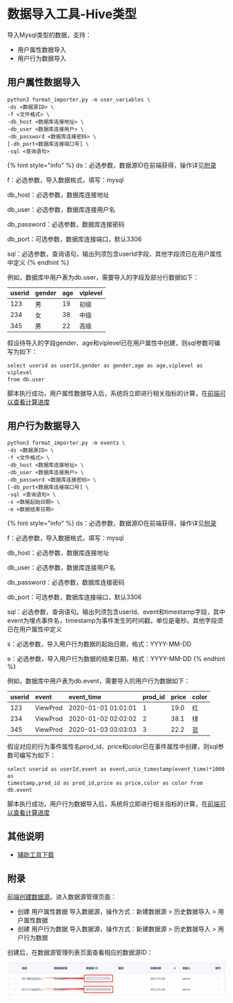 # 数据导入工具-Hive类型

导入Mysql类型的数据，支持：

* 用户属性数据导入
* 用户行为数据导入

## 用户属性数据导入



```text
python3 format_importer.py -m user_variables \
-ds <数据源ID> \
-f <文件格式> \
-db_host <数据库连接地址> \
-db_user <数据库连接用户> \
-db_password <数据库连接密码> \
[-db_port<数据库连接端口号] \
-sql <查询语句>
```

{% hint style="info" %}
ds：必选参数，数据源ID在前端获得，操作详见[附录](dataimporter-mysql.md#fu-lu)

f：必选参数，导入数据格式，填写：mysql

db\_host：必选参数，数据库连接地址

db\_user：必选参数，数据库连接用户名

db\_password：必选参数，数据库连接密码

db\_port：可选参数，数据库连接端口，默认3306

sql：必选参数，查询语句，输出列须包含userId字段，其他字段须已在用户属性中定义
{% endhint %}

例如，数据库中用户表为db.user，需要导入的字段及部分行数据如下：



| userid | gender | age | viplevel |
| :--- | :--- | :--- | :--- |
| 123 | 男 | 19 | 初级 |
| 234 | 女 | 38 | 中级 |
| 345 | 男 | 22 | 高级 |

假设待导入的字段gender、age和viplevel已在用户属性中创建，则sql参数可编写为如下：

```text
select userid as userId,gender as gender,age as age,viplevel as viplevel 
from db.user
```

脚本执行成功，用户属性数据导入后，系统将立即进行相关指标的计算，在[前端可以查看计算进度](../../../product-manual/customer-data-platform/datasource/data-import.md)

## 用户行为数据导入

```text
python3 format_importer.py -m events \
-ds <数据源ID> \
-f <文件格式> \
-db_host <数据库连接地址> \
-db_user <数据库连接用户> \
-db_password <数据库连接密码> \
[-db_port<数据库连接端口号] \
-sql <查询语句> \
-s <数据起始日期> \
-e <数据结束日期>
```

{% hint style="info" %}
ds：必选参数，数据源ID在前端获得，操作详见[附录](dataimporter-mysql.md#fu-lu)

f：必选参数，导入数据格式，填写：mysql

db\_host：必选参数，数据库连接地址

db\_user：必选参数，数据库连接用户名

db\_password：必选参数，数据库连接密码

db\_port：可选参数，数据库连接端口，默认3306

sql：必选参数，查询语句。输出列须包含userId、event和timestamp字段，其中event为埋点事件名，timestamp为事件发生的时间戳，单位是毫秒。其他字段须已在用户属性中定义

s：必选参数，导入用户行为数据的起始日期，格式：YYYY-MM-DD

e：必选参数，导入用户行为数据的结束日期，格式：YYYY-MM-DD
{% endhint %}

例如，数据库中用户表为db.event，需要导入的用户行为数据如下：



| userid | event | event\_time | prod\_id | price | color |
| :--- | :--- | :--- | :--- | :--- | :--- |
| 123 | ViewProd | 2020-01-01 01:01:01 | 1 | 19.0 | 红 |
| 234 | ViewProd | 2020-01-02 02:02:02 | 2 | 38.1 | 绿 |
| 345 | ViewProd | 2020-01-03 03:03:03 | 3 | 22.2 | 蓝 |

假设对应的行为事件属性名prod\_id、price和color已在事件属性中创建，则sql参数可编写为如下：

```text
select userid as userId,event as event,unix_timestamp(event_time)*1000 as 
timestamp,prod_id as prod_id,price as price,color as color from db.event
```

脚本执行成功，用户行为数据导入后，系统将立即进行相关指标的计算，在[前端可以查看计算进度](../../../product-manual/customer-data-platform/datasource/data-import.md)

## 其他说明

* [辅助工具下载](../)

## 附录

[前端创建数据源](../../../product-manual/customer-data-platform/datasource/datasource-manage.md#chuang-jian-shu-ju-yuan)，进入数据源管理页面：

* 创建 用户属性数据 导入数据源，操作方式：新建数据源 &gt; 历史数据导入 &gt; 用户属性数据
* 创建 用户行为数据 导入数据源，操作方式：新建数据源 &gt; 历史数据导入 &gt; 用户行为数据

创建后，在数据源管理列表页面查看相应的数据源ID：

![](../../../.gitbook/assets/tu-pian-.png)


